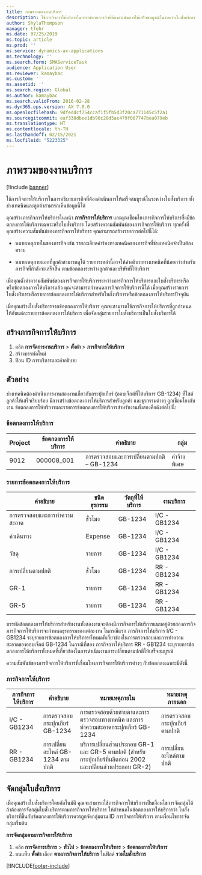 ```yaml
---
title: ภาพรวมของงานบริการ
description: ใช้ภารกิจการให้บริการในการอธิบายภารกิจที่ต้องดำเนินการให้เสร็จสมบูรณ์ในระหว่างใบสั่งบริการ ทั้งช่างเทคนิคและลูกค้าสามารถเห็นข้อมูลนี้ได้
author: ShylaThompson
manager: tfehr
ms.date: 07/25/2019
ms.topic: article
ms.prod: ''
ms.service: dynamics-ax-applications
ms.technology: ''
ms.search.form: SMAServiceTask
audience: Application User
ms.reviewer: kamaybac
ms.custom: ''
ms.assetid: ''
ms.search.region: Global
ms.author: kamaybac
ms.search.validFrom: 2016-02-28
ms.dyn365.ops.version: AX 7.0.0
ms.openlocfilehash: 9dfeddcf754ccaf1f5fb5d3f20ca771145c5f2a1
ms.sourcegitcommit: eaf330dbee1db96c20d5ac479f007747bea079eb
ms.translationtype: HT
ms.contentlocale: th-TH
ms.lasthandoff: 02/15/2021
ms.locfileid: "5223325"
---
```

# <a name="service-tasks-overview"></a>ภาพรวมของงานบริการ

[!include [banner](../includes/banner.md)]

ใช้ภารกิจการให้บริการในการอธิบายภารกิจที่ต้องดำเนินการให้เสร็จสมบูรณ์ในระหว่างใบสั่งบริการ
ทั้งช่างเทคนิคและลูกค้าสามารถเห็นข้อมูลนี้ได้

คุณสร้างภารกิจการให้บริการในหน้า **ภารกิจการให้บริการ** และคุณเชื่อมโยงภารกิจการให้บริการซึ่งมีข้อตกลงการให้บริการเฉพาะหรือใบสั่งบริการ โดยสร้างความสัมพันธ์ของภารกิจการให้บริการ ทุกครั้งที่คุณสร้างความสัมพันธ์ของภารกิจการให้บริการ คุณสามารถสร้างรายการต่อไปนี้ได้:

-  หมายเหตุภายในของภารกิจ เช่น รายละเอียดคำร้องทางเทคนิคของภารกิจที่ช่างเทคนิคจำเป็นต้องทราบ

-  หมายเหตุภายนอกที่ลูกค้าสามารถดูได้ รายการเหล่านี้อาจให้คำอธิบายทางเทคนิคที่น้อยกว่าสำหรับภารกิจที่กำลังจะเสร็จสิ้น ตามข้อตกลงระหว่างลูกค้าและบริษัทที่ให้บริการ

เมื่อคุณตั้งค่าความสัมพันธ์ของภารกิจการให้บริการระหว่างภารกิจการให้บริการและใบสั่งบริการหรือหรือข้อตกลงการให้บริการแล้ว คุณจะสามารถกำหนดภารกิจการให้บริการนี้ได้ เมื่อคุณสร้างรายการใบสั่งบริการหรือรายการข้อตกลงการให้บริการสำหรับใบสั่งบริการหรือข้อตกลงการให้บริการปัจจุบัน

เมื่อคุณสร้างใบสั่งบริการจากข้อตกลงการให้บริการ คุณจะสามารถใช้ภารกิจการให้บริการที่ถูกกำหนดให้กับแต่ละรายการข้อตกลงการให้บริการ เพื่อจัดกลุ่มรายการใบสั่งบริการเป็นใบสั่งบริการได้

## <a name="create-a-service-task"></a>สร้างภารกิจการให้บริการ

1. คลิก **การจัดการงานบริการ** \> **ตั้งค่า** \> **ภารกิจการให้บริการ**
2. สร้างบรรทัดใหม่ 
3. ป้อน ID การบริการและคำอธิบาย

## <a name="example"></a>ตัวอย่าง

ช่างเทคนิคต้องดำเนินการงานสองงานเกี่ยวกับกระปุกเกียร์ (ออบเจ็กต์ที่ให้บริการ GB-1234) ที่ไซต์ลูกค้าให้เสร็จเรียบร้อย มีการสร้างข้อตกลงการให้บริการสำหรับลูกค้า และธุรกรรมต่างๆ ถูกเชื่อมโยงกับงาน ข้อตกลงการให้บริการและรายการข้อตกลงการให้บริการสำหรับงานทั้งสองคือดังต่อไปนี้:

### <a name="service-agreement"></a>ข้อตกลงการให้บริการ

| Project | ข้อตกลงการให้บริการ | คำอธิบาย                                  | กลุ่ม   |
|---------|-------------------|----------------------------------------------|---------|
| 9012    | 000008\_001       | การตรวจสอบและการเปลี่ยนตามปกติ – GB-1234 | ค่าจ้างพิเศษ |

### <a name="service-agreement-lines"></a>รายการข้อตกลงการให้บริการ

| คำอธิบาย             | ชนิดธุรกรรม | วัตถุที่ให้บริการ | งานบริการ |
|-------------------------|------------------|----------------|--------------|
| การตรวจสอบและการทำความสะอาด | ชั่วโมง             | GB-1234        | I/C - GB1234 |
| ค่าเดินทาง                  | Expense          | GB-1234        | I/C - GB1234 |
| วัสดุ               | รายการ             | GB-1234        | I/C - GB1234 |
| การเปลี่ยนตามปกติ     | ชั่วโมง             | GB-1234        | RR - GB1234  |
| GR-1                    | รายการ             | GB-1234        | RR - GB1234  |
| GR-5                    | รายการ             | GB-1234        | RR - GB1234  |

บรรทัดข้อตกลงการให้บริการสำหรับงานทั้งสองงานจะต้องมีภารกิจการให้บริการแนบอยู่ด้วยสองภารกิจ  ภารกิจการให้บริการจะกำหนดธุรกรรมของแต่ละงาน  ในกรณีแรก ภารกิจการให้บริการ I/C - GB1234 ระบุรายการข้อตกลงการให้บริการทั้งหมดที่เกี่ยวข้องในการตรวจสอบและการทำความสะอาดของออบเจ็กต์ GB-1234 ในกรณีที่สอง ภารกิจการให้บริการ RR - GB1234 ระบุรายการข้อตกลงการให้บริการทั้งหมดที่เกี่ยวข้องในการดำเนินงานการเปลี่ยนตามปกติให้เสร็จสมบูรณ์

ความสัมพันธ์ของภารกิจการให้บริการที่เชื่อมโยงภารกิจการให้บริการต่างๆ กับข้อตกลงเฉพาะมีดังนี้

### <a name="service-tasks"></a>ภารกิจการให้บริการ

| ภารกิจการให้บริการ | คำอธิบาย                             | หมายเหตุภายใน                                                                                                                 | หมายเหตุภายนอก                 |
|--------------|-----------------------------------------|-------------------------------------------------------------------------------------------------------------------------------|-------------------------------|
| I/C - GB1234 | การตรวจสอบกระปุกเกียร์ GB-1234           | การตรวจสอบด้วยสายตาและการตรวจสอบทางเทคนิค และการทำความสะอาดกระปุกเกียร์ GB-1234                                                              | การตรวจสอบกระปุกเกียร์ตามปกติ |
| RR - GB1234  | การเปลี่ยนอะไหล่ GB-1234 ตามปกติ | บริการเปลี่ยนส่วนประกอบ GR-1 และ GR-5 ตามปกติ (สำหรับกระปุกเกียร์ที่ผลิตก่อน 2002 และเปลี่ยนส่วนประกอบ GR-2) | การเปลี่ยนอะไหล่ตามปกติ  |

## <a name="group-service-orders"></a>จัดกลุ่มใบสั่งบริการ

เมื่อคุณสร้างใบสั่งบริการโดยอัตโนมัติ คุณจะสามารถใช้ภารกิจการให้บริการเป็นเงื่อนไขการจัดกลุ่มได้ ถ้าต้องการจัดกลุ่มใบสั่งบริการตามภารกิจการให้บริการ ให้กำหนดในข้อตกลงการให้บริการว่า ใบสั่งบริการที่ขึ้นกับข้อตกลงการให้บริการควรถูกจัดกลุ่มตาม ID ภารกิจการให้บริการ ตามเงื่อนไขการจัดกลุ่มเริ่มต้น

**การจัดกลุ่มตามภารกิจการให้บริการ**

1. คลิก **การจัดการบริการ** \> **ทั่วไป** \> **ข้อตกลงการให้บริการ** \> **ข้อตกลงการให้บริการ**
2. บนแท็บ **ตั้งค่า** เลือก **ตามภารกิจการให้บริการ** ในฟิลด์ **รวมใบสั่งบริการ**




[!INCLUDE[footer-include](../../includes/footer-banner.md)]
